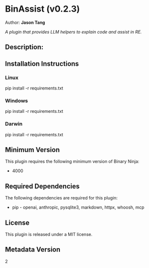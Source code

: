 # BinAssist (v0.2.3)
Author: **Jason Tang**

_A plugin that provides LLM helpers to explain code and assist in RE._

## Description:




## Installation Instructions

### Linux

pip install -r requirements.txt

### Windows

pip install -r requirements.txt

### Darwin

pip install -r requirements.txt

## Minimum Version

This plugin requires the following minimum version of Binary Ninja:

* 4000



## Required Dependencies

The following dependencies are required for this plugin:

 * pip - openai, anthropic, pysqlite3, markdown, httpx, whoosh, mcp


## License

This plugin is released under a MIT license.
## Metadata Version

2
